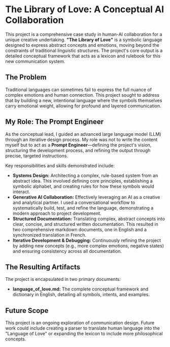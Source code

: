 # The Library of Love: A Conceptual AI Collaboration

This project is a comprehensive case study in human-AI collaboration for a unique creative undertaking. **"The Library of Love"** is a symbolic language designed to express abstract concepts and emotions, moving beyond the constraints of traditional linguistic structures. The project's core output is a detailed conceptual framework that acts as a lexicon and rulebook for this new communication system.

## The Problem

Traditional languages can sometimes fail to express the full nuance of complex emotions and human connection. This project sought to address that by building a new, intentional language where the symbols themselves carry emotional weight, allowing for profound and layered communication.

## My Role: The Prompt Engineer

As the conceptual lead, I guided an advanced large language model (LLM) through an iterative design process. My role was not to write the content myself but to act as a **Prompt Engineer**—defining the project's vision, structuring the development process, and refining the output through precise, targeted instructions.

Key responsibilities and skills demonstrated include:

* **Systems Design:** Architecting a complex, rule-based system from an abstract idea. This involved defining core principles, establishing a symbolic alphabet, and creating rules for how these symbols would interact.
* **Generative AI Collaboration:** Effectively leveraging an AI as a creative and analytical partner. I used a conversational workflow to systematically build, test, and refine the language, demonstrating a modern approach to project development.
* **Structured Documentation:** Translating complex, abstract concepts into clear, concise, and structured written documentation. This resulted in two comprehensive markdown documents, one in English and a synchronized translation in French.
* **Iterative Development & Debugging:** Continuously refining the project by adding new concepts (e.g., more complex emotions, negative states) and ensuring consistency across all documentation.

## The Resulting Artifacts

The project is encapsulated in two primary documents:

* **language_of_love.md:** The complete conceptual framework and dictionary in English, detailing all symbols, intents, and examples.

## Future Scope

This project is an ongoing exploration of communication design. Future work could include creating a parser to translate human language into the "Language of Love" or expanding the lexicon to include more philosophical concepts.

